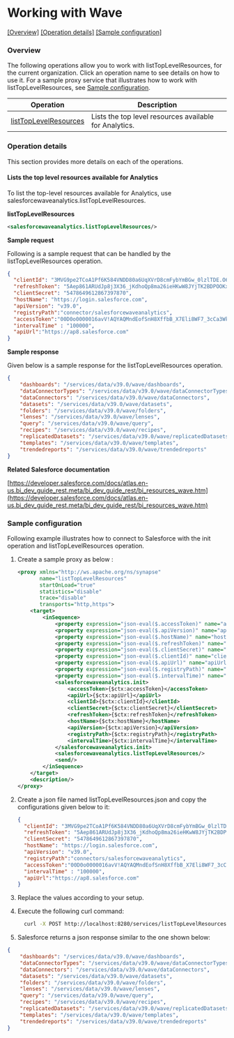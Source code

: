 # Working with Wave

[[Overview]](#overview)  [[Operation details]](#operation-details)  [[Sample configuration]](#sample-configuration)

### Overview 

The following operations allow you to work with listTopLevelResources, for the current organization. Click an operation name to see details on how to use it.
For a sample proxy service that illustrates how to work with listTopLevelResources, see [Sample configuration](#sample-configuration).

| Operation        | Description |
| ------------- |-------------|
| [listTopLevelResources](#lists-the-top-level-resources-available-for-Analytics)    | Lists the top level resources available for Analytics. |

### Operation details

This section provides more details on each of the operations.

#### Lists the top level resources available for Analytics
To list the top-level resources available for Analytics, use salesforcewaveanalytics.listTopLevelResources.

**listTopLevelResources**
```xml
<salesforcewaveanalytics.listTopLevelResources/>
```

**Sample request**

Following is a sample request that can be handled by the listTopLevelResources operation.

```json
{
  "clientId": "3MVG9pe2TCoA1Pf6K584VNDD80a6UqXVrD8cmFybYmBGw_0lzlTDE.O6.jp8U4Dnlw6WKH62Rwp7DAHjnd7sl",
  "refreshToken": "5Aep861ARUdJp8j3X36_jKdhoQp8ma26ieHKwW8JYjTK2BDPOOKxsV_3lDwKwTzBz2pGXcuHtmd.D7ZISnDg_AD",
  "clientSecret": "5478649612867397870",
  "hostName": "https://login.salesforce.com",
  "apiVersion": "v39.0",
  "registryPath":"connector/salesforcewaveanalytics",
  "accessToken":"00D0o0000016avV!AQYAQMndEofSnH8XffbB_X7Eli8WF7_3cCa3WkP1tv8tp5iy2CFQIpgbK9FKdttS9._VbyZqM0p8vUNDf3.eu1yEanJd2j6o",
  "intervalTime" : "100000",
  "apiUrl":"https://ap8.salesforce.com"
}
```
**Sample response**

Given below is a sample response for the listTopLevelResources operation.

```json
{
    "dashboards": "/services/data/v39.0/wave/dashboards",
    "dataConnectorTypes": "/services/data/v39.0/wave/dataConnectorTypes",
    "dataConnectors": "/services/data/v39.0/wave/dataConnectors",
    "datasets": "/services/data/v39.0/wave/datasets",
    "folders": "/services/data/v39.0/wave/folders",
    "lenses": "/services/data/v39.0/wave/lenses",
    "query": "/services/data/v39.0/wave/query",
    "recipes": "/services/data/v39.0/wave/recipes",
    "replicatedDatasets": "/services/data/v39.0/wave/replicatedDatasets",
    "templates": "/services/data/v39.0/wave/templates",
    "trendedreports": "/services/data/v39.0/wave/trendedreports"
}
```

**Related Salesforce documentation**

[https://developer.salesforce.com/docs/atlas.en-us.bi_dev_guide_rest.meta/bi_dev_guide_rest/bi_resources_wave.htm](https://developer.salesforce.com/docs/atlas.en-us.bi_dev_guide_rest.meta/bi_dev_guide_rest/bi_resources_wave.htm)


### Sample configuration

Following example illustrates how to connect to Salesforce with the init operation and listTopLevelResources operation.

1. Create a sample proxy as below :
    
    ```xml
    <proxy xmlns="http://ws.apache.org/ns/synapse"
           name="listTopLevelResources"
           startOnLoad="true"
           statistics="disable"
           trace="disable"
           transports="http,https">
        <target>
            <inSequence>
                <property expression="json-eval($.accessToken)" name="accessToken"/>
                <property expression="json-eval($.apiVersion)" name="apiVersion"/>
                <property expression="json-eval($.hostName)" name="hostName"/>
                <property expression="json-eval($.refreshToken)" name="refreshToken"/>
                <property expression="json-eval($.clientSecret)" name="clientSecret"/>
                <property expression="json-eval($.clientId)" name="clientId"/>
                <property expression="json-eval($.apiUrl)" name="apiUrl"/>
                <property expression="json-eval($.registryPath)" name="registryPath"/>
                <property expression="json-eval($.intervalTime)" name="intervalTime"/>
                <salesforcewaveanalytics.init>
                    <accessToken>{$ctx:accessToken}</accessToken>
                    <apiUrl>{$ctx:apiUrl}</apiUrl>
                    <clientId>{$ctx:clientId}</clientId>
                    <clientSecret>{$ctx:clientSecret}</clientSecret>
                    <refreshToken>{$ctx:refreshToken}</refreshToken>
                    <hostName>{$ctx:hostName}</hostName>
                    <apiVersion>{$ctx:apiVersion}</apiVersion>
                    <registryPath>{$ctx:registryPath}</registryPath>
                    <intervalTime>{$ctx:intervalTime}</intervalTime>
                </salesforcewaveanalytics.init>
                <salesforcewaveanalytics.listTopLevelResources/>
                <send/>
            </inSequence>
        </target>
        <description/>
    </proxy>
    ```

2. Create a json file named listTopLevelResources.json and copy the configurations given below to it:
    
    ```json
    {
      "clientId": "3MVG9pe2TCoA1Pf6K584VNDD80a6UqXVrD8cmFybYmBGw_0lzlTDE.O6.jp8U4Dnlw6WKH62Rwp7DAHjnd7sl",
      "refreshToken": "5Aep861ARUdJp8j3X36_jKdhoQp8ma26ieHKwW8JYjTK2BDPOOKxsV_3lDwKwTzBz2pGXcuHtmd.D7ZISnDg_AD",
      "clientSecret": "5478649612867397870",
      "hostName": "https://login.salesforce.com",
      "apiVersion": "v39.0",
      "registryPath":"connectors/salesforcewaveanalytics",
      "accessToken":"00D0o0000016avV!AQYAQMndEofSnH8XffbB_X7Eli8WF7_3cCa3WkP1tv8tp5iy2CFQIpgbK9FKdttS9._VbyZqM0p8vUNDf3.eu1yEanJd2j6o",
      "intervalTime" : "100000",
      "apiUrl":"https://ap8.salesforce.com"
    }                       
    ```
3. Replace the values according to your setup.

4. Execute the following curl command:
    ```bash
      curl -X POST http://localhost:8280/services/listTopLevelResources --header 'Content-Type: application/json' -d @listTopLevelResources.json
    ```

5. Salesforce returns a json response similar to the one shown below:
 
```json
{
    "dashboards": "/services/data/v39.0/wave/dashboards",
    "dataConnectorTypes": "/services/data/v39.0/wave/dataConnectorTypes",
    "dataConnectors": "/services/data/v39.0/wave/dataConnectors",
    "datasets": "/services/data/v39.0/wave/datasets",
    "folders": "/services/data/v39.0/wave/folders",
    "lenses": "/services/data/v39.0/wave/lenses",
    "query": "/services/data/v39.0/wave/query",
    "recipes": "/services/data/v39.0/wave/recipes",
    "replicatedDatasets": "/services/data/v39.0/wave/replicatedDatasets",
    "templates": "/services/data/v39.0/wave/templates",
    "trendedreports": "/services/data/v39.0/wave/trendedreports"
}
```
